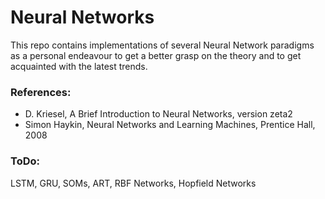 # Neural Networks

This repo contains implementations of several Neural Network paradigms as a personal endeavour to get a better grasp on the theory and to get acquainted with the latest trends.

### References:
- D. Kriesel, A Brief Introduction to Neural Networks, version zeta2
- Simon Haykin, Neural Networks and Learning Machines, Prentice Hall, 2008

### ToDo:
LSTM, GRU, SOMs, ART, RBF Networks, Hopfield Networks
